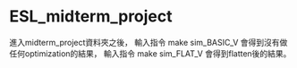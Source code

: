 # ESL_midterm_project

進入midterm_project資料夾之後，
輸入指令 make sim_BASIC_V 會得到沒有做任何optimization的結果，
輸入指令 make sim_FLAT_V  會得到flatten後的結果。
